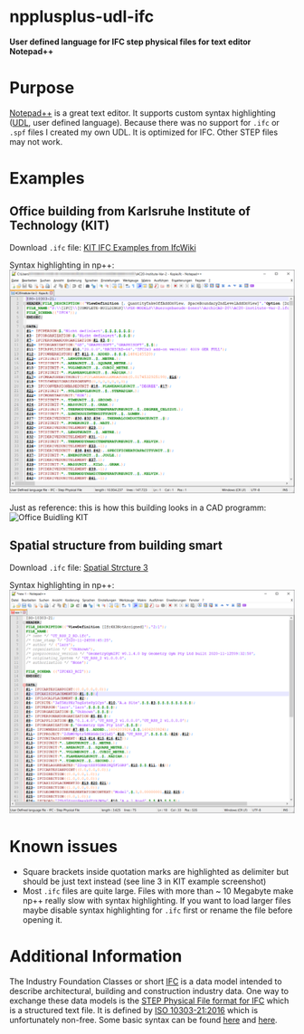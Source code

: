 # npplusplus-udl-ifc
**User defined language for IFC step physical files for text editor Notepad++**

# Purpose
[Notepad++](https://github.com/notepad-plus-plus/notepad-plus-plus) is a great text editor. It supports custom syntax highlighting ([UDL](https://github.com/notepad-plus-plus/userDefinedLanguages/), user defined language). Because there was no support for `.ifc` or `.spf` files I created my own UDL. It is optimized for IFC. Other STEP files may not work.

# Examples

## Office building from Karlsruhe Institute of Technology (KIT)
Download `.ifc` file: [KIT IFC Examples from IfcWiki](https://ifcwiki.org/index.php?title=KIT_IFC_Examples)

Syntax highlighting in np++:
![Screenshot np++ KIT](KITexampleOffice.png)

Just as reference: this is how this building looks in a CAD programm:
![Office Buidling KIT](https://ifcwiki.org/images/e/e1/Download-Buerogebaeude.png)

## Spatial structure from building smart
Download `.ifc` file: [Spatial Strcture 3](https://github.com/buildingSMART/Sample-Test-Files/tree/master/IFC%204.3/SpatialStructure_3)

Syntax highlighting in np++:
![Screenshot np++ IFC](IFCexampleSpacialStructure-new.png)

# Known issues
- Square brackets inside quotation marks are highlighted as delimiter but should be just text instead (see line 3 in KIT example screenshot)
- Most `.ifc` files are quite large. Files with more than ~ 10 Megabyte make np++ really slow with syntax highlighting. If you want to load larger files maybe disable syntax highlighting for `.ifc` first or rename the file before opening it.

# Additional Information
The Industry Foundation Classes or short [IFC](https://technical.buildingsmart.org/standards/ifc/) is a data model intended to describe architectural, building and construction industry data. One way to exchange these data models is the [STEP Physical File format for IFC](http://www.steptools.com/stds/ifc/) which is a structured text file. It is defined by [ISO 10303-21:2016](https://www.iso.org/standard/63141.html) which is unfortunately non-free. Some basic syntax can be found [here](https://www.loc.gov/preservation/digital/formats/fdd/fdd000448.shtml) and [here](http://www.steptools.com/stds/step/p21e3_final_review.pptx).
